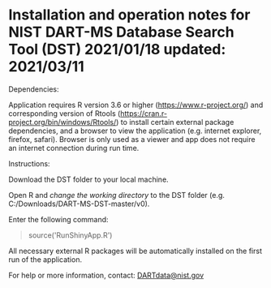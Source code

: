 Installation and operation notes for
NIST DART-MS Database Search Tool (DST)
2021/01/18
updated: 2021/03/11
==================================================

Dependencies:

Application requires 
R version 3.6 or higher (https://www.r-project.org/) 
and corresponding version of 
Rtools (https://cran.r-project.org/bin/windows/Rtools/) 
to install certain external package dependencies, and a browser to 
view the application (e.g. internet explorer, firefox, safari). 
Browser is only used as a viewer and app does not require an 
internet connection during run time.


Instructions:

Download the DST folder to your local machine.

Open R and *change the working directory* to the DST folder 
(e.g. C:/Downloads/DART-MS-DST-master/v0).

Enter the following command:

> source('RunShinyApp.R')

All necessary external R packages will be automatically installed on the 
first run of the application. 


For help or more information, contact: DARTdata@nist.gov
    
